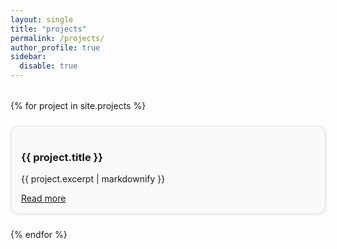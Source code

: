 ```yaml
---
layout: single
title: "projects"
permalink: /projects/
author_profile: true
sidebar:
  disable: true
---
```


<style>
.projects-grid {
  display: grid;
  grid-template-columns: repeat(auto-fill, minmax(300px, 1fr));
  gap: 1.5rem;
  margin-top: 2rem;
}

.project-card {
  border: 1px solid #ddd;
  border-radius: 12px;
  padding: 1rem;
  background-color: #fafafa;
  box-shadow: 2px 2px 5px rgba(0,0,0,0.05);
}

.project-card img {
  max-width: 100%;
  border-radius: 8px;
  margin-top: 0.5rem;
}
</style>

<div class="projects-grid">
  {% for project in site.projects %}
  <div class="project-card">
    <h3>{{ project.title }}</h3>
    <p>{{ project.excerpt | markdownify }}</p>
    <a href="{{ project.url | relative_url }}">Read more</a>
  </div>
  {% endfor %}
</div>

